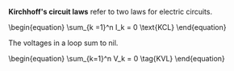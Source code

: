 **Kirchhoff's circuit laws** refer to two laws for electric circuits.

\begin{equation}
\sum_{k =1}^n I_k = 0 \text{KCL}
\end{equation}

The voltages in a loop sum to nil.

\begin{equation}
\sum_{k=1}^n V_k = 0 \tag{KVL}
\end{equation}